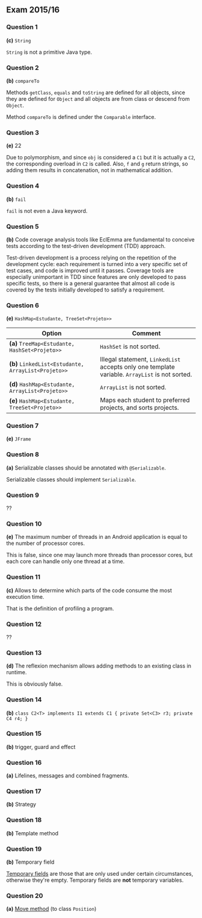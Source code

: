 ## Exam 2015/16

### Question 1

**(c)** `String`

`String` is not a primitive Java type.

### Question 2

**(b)** `compareTo`

Methods `getClass`, `equals` and `toString` are defined for all objects, since they are defined for `Object` and all objects are from class or descend from `Object`.

Method `compareTo` is defined under the `Comparable` interface.

### Question 3

**(e)** 22

Due to polymorphism, and since `obj` is considered a `C1` but it is actually a `C2`, the corresponding overload in `C2` is called. Also, `f` and `g` return strings, so adding them results in concatenation, not in mathematical addition.

### Question 4

**(b)** `fail`

`fail` is not even a Java keyword.

### Question 5

**(b)** Code coverage analysis tools like EclEmma are fundamental to conceive tests according to the test-driven development (TDD) approach.

Test-driven development is a process relying on the repetition of the development cycle: each requirement is turned into a very specific set of test cases, and code is improved until it passes. Coverage tools are especially unimportant in TDD since features are only developed to pass specific tests, so there is a general guarantee that almost all code is covered by the tests initially developed to satisfy a requirement.

### Question 6

**(e)** `HashMap<Estudante, TreeSet<Projeto>>`

| Option | Comment |
|--------|---------|
| **(a)** `TreeMap<Estudante, HashSet<Projeto>>` | `HashSet` is not sorted. |
| **(b)** `LinkedList<Estudante, ArrayList<Projeto>>` | Illegal statement, `LinkedList` accepts only one template variable. `ArrayList` is not sorted. |
| **(d)** `HashMap<Estudante, ArrayList<Projeto>>` | `ArrayList` is not sorted. |
| **(e)** `HashMap<Estudante, TreeSet<Projeto>>` | Maps each student to preferred projects, and sorts projects. |

### Question 7

**(e)** `JFrame`

### Question 8

**(a)** Serializable classes should be annotated with `@Serializable`.

Serializable classes should implement `Serializable`.

### Question 9

??

### Question 10

**(e)** The maximum number of threads in an Android application is equal to the number of processor cores.

This is false, since one may launch more threads than processor cores, but each core can handle only one thread at a time.

### Question 11

**(c)** Allows to determine which parts of the code consume the most execution time.

That is the definition of profiling a program.

### Question 12

??

### Question 13

**(d)** The reflexion mechanism allows adding methods to an existing class in runtime.

This is obviously false.

### Question 14

**(b)** `class C2<T> implements I1 extends C1 { private Set<C3> r3; private C4 r4; }`

### Question 15

**(b)** trigger, guard and effect

### Question 16

**(a)** Lifelines, messages and combined fragments.

### Question 17

**(b)** Strategy

### Question 18

**(b)** Template method

### Question 19

**(b)** Temporary field

[Temporary fields](https://refactoring.guru/smells/temporary-field) are those that are only used under certain circumstances, otherwise they're empty. Temporary fields are **not** temporary variables.

### Question 20

**(a)** [Move method](https://refactoring.guru/move-method) (to class `Position`)
